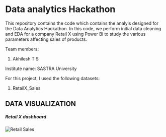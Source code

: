 # Data analytics Hackathon
This repository contains the code which contains the analyis designed for the Data Analytics Hackathon. In this code, we perform initial data cleaning and EDA for a company Retail X using Power Bi to study the various parameters affecting sales of products.

Team members:
1. Akhilesh T S

Institute name: SASTRA University

For this project, I used the following datasets:
1. RetailX_Sales
## DATA VISUALIZATION

##### Retail X dashboard

![Retail Sales](https://github.com/akhilesh1709/Data-analytics-Hackathon/assets/103525428/ef7a361f-1024-445f-a10a-c75092518678)

